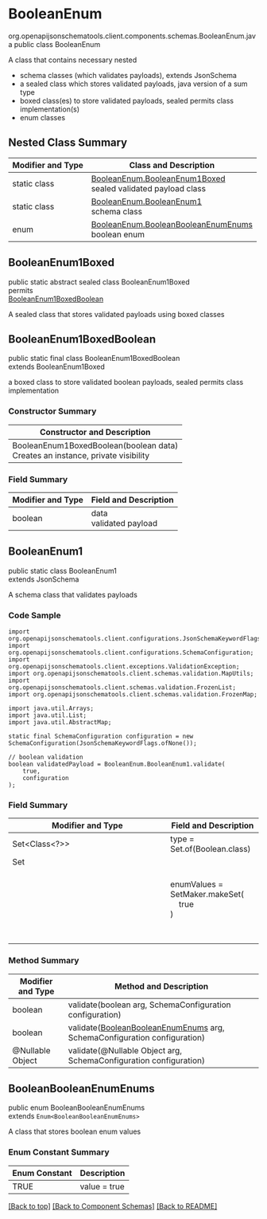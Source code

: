 # BooleanEnum
org.openapijsonschematools.client.components.schemas.BooleanEnum.java
public class BooleanEnum

A class that contains necessary nested
- schema classes (which validates payloads), extends JsonSchema
- a sealed class which stores validated payloads, java version of a sum type
- boxed class(es) to store validated payloads, sealed permits class implementation(s)
- enum classes

## Nested Class Summary
| Modifier and Type | Class and Description |
| ----------------- | ---------------------- |
| static class | [BooleanEnum.BooleanEnum1Boxed](#booleanenum1boxed)<br> sealed validated payload class |
| static class | [BooleanEnum.BooleanEnum1](#booleanenum1)<br> schema class |
| enum | [BooleanEnum.BooleanBooleanEnumEnums](#booleanbooleanenumenums)<br>boolean enum |

## BooleanEnum1Boxed
public static abstract sealed class BooleanEnum1Boxed<br>
permits<br>
[BooleanEnum1BoxedBoolean](#booleanenum1boxedboolean)

A sealed class that stores validated payloads using boxed classes

## BooleanEnum1BoxedBoolean
public static final class BooleanEnum1BoxedBoolean<br>
extends BooleanEnum1Boxed

a boxed class to store validated boolean payloads, sealed permits class implementation

### Constructor Summary
| Constructor and Description |
| --------------------------- |
| BooleanEnum1BoxedBoolean(boolean data)<br>Creates an instance, private visibility |

### Field Summary
| Modifier and Type | Field and Description |
| ----------------- | ---------------------- |
| boolean | data<br>validated payload |

## BooleanEnum1
public static class BooleanEnum1<br>
extends JsonSchema

A schema class that validates payloads

### Code Sample
```
import org.openapijsonschematools.client.configurations.JsonSchemaKeywordFlags;
import org.openapijsonschematools.client.configurations.SchemaConfiguration;
import org.openapijsonschematools.client.exceptions.ValidationException;
import org.openapijsonschematools.client.schemas.validation.MapUtils;
import org.openapijsonschematools.client.schemas.validation.FrozenList;
import org.openapijsonschematools.client.schemas.validation.FrozenMap;

import java.util.Arrays;
import java.util.List;
import java.util.AbstractMap;

static final SchemaConfiguration configuration = new SchemaConfiguration(JsonSchemaKeywordFlags.ofNone());

// boolean validation
boolean validatedPayload = BooleanEnum.BooleanEnum1.validate(
    true,
    configuration
);
```

### Field Summary
| Modifier and Type | Field and Description |
| ----------------- | ---------------------- |
| Set<Class<?>> | type = Set.of(Boolean.class) |
| Set<Object> | enumValues = SetMaker.makeSet(<br>&nbsp;&nbsp;&nbsp;&nbsp;true<br>)<br> |

### Method Summary
| Modifier and Type | Method and Description |
| ----------------- | ---------------------- |
| boolean | validate(boolean arg, SchemaConfiguration configuration) |
| boolean | validate([BooleanBooleanEnumEnums](#booleanbooleanenumenums) arg, SchemaConfiguration configuration) |
| @Nullable Object | validate(@Nullable Object arg, SchemaConfiguration configuration) |
## BooleanBooleanEnumEnums
public enum BooleanBooleanEnumEnums<br>
extends `Enum<BooleanBooleanEnumEnums>`

A class that stores boolean enum values

### Enum Constant Summary
| Enum Constant | Description |
| ------------- | ----------- |
| TRUE | value = true |

[[Back to top]](#top) [[Back to Component Schemas]](../../../README.md#Component-Schemas) [[Back to README]](../../../README.md)
